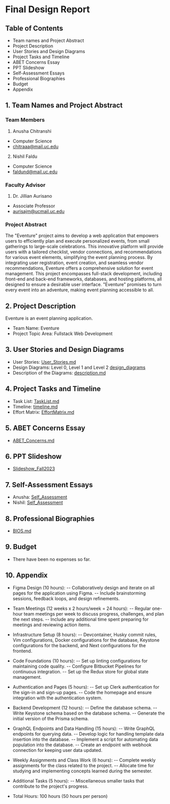 # Final Design Report

## Table of Contents

-   Team names and Project Abstract
-   Project Description
-   User Stories and Design Diagrams
-   Project Tasks and Timeline
-   ABET Concerns Essay
-   PPT Slideshow
-   Self-Assessment Essays
-   Professional Biographies
-   Budget
-   Appendix

## 1. Team Names and Project Abstract

### Team Members

1. Anusha Chitranshi

-   Computer Science
-   chitraaa@mail.uc.edu

2. Nishil Faldu

-   Computer Science
-   faldund@mail.uc.edu

### Faculty Advisor

1. Dr. Jillian Aurisano

-   Associate Professor
-   aurisajm@ucmail.uc.edu

### Project Abstract

The "Eventure" project aims to develop a web application that empowers users to efficiently plan and execute personalized events, from small gatherings to large-scale celebrations. This innovative platform will provide users with a tailored checklist, vendor connections, and recommendations for various event elements, simplifying the event planning process. By integrating user registration, event creation, and seamless vendor recommendations, Eventure offers a comprehensive solution for event management. This project encompasses full-stack development, including front-end and back-end frameworks, databases, and hosting platforms, all designed to ensure a desirable user interface. "Eventure" promises to turn every event into an adventure, making event planning accessible to all.

## 2. Project Description

Eventure is an event planning application.

-   Team Name: Eventure
-   Project Topic Area: Fullstack Web Development

## 3. User Stories and Design Diagrams

-   User Stories: [User_Stories.md](https://bitbucket.org/eventureapp/eventure/src/develop/senior_design/User_Stories.md)
-   Design Diagrams: Level 0, Level 1 and Level 2 [design_diagrams](https://bitbucket.org/eventureapp/eventure/src/develop/senior_design/design_diagrams/)
-   Description of the Diagrams: [description.md](https://bitbucket.org/eventureapp/eventure/src/develop/senior_design/design_diagrams/description.md)

## 4. Project Tasks and Timeline

-   Task List: [TaskList.md](https://bitbucket.org/eventureapp/eventure/src/develop/senior_design/TaskList.md)
-   Timeline: [timeline.md](https://bitbucket.org/eventureapp/eventure/src/8cd0665907a3/senior_design/timeline.md?at=develop)
-   Effort Matrix: [EffortMatrix.md](https://bitbucket.org/eventureapp/eventure/src/develop/senior_design/EffortMatrix.md)

## 5. ABET Concerns Essay

-   [ABET_Concerns.md](https://bitbucket.org/eventureapp/eventure/src/develop/senior_design/ABET_Concerns.md)

## 6. PPT Slideshow

-   [Slideshow_Fall2023](https://docs.google.com/presentation/d/1ieHQh_m14ma98bE--ONzPvmpm8qnWEzNSEhZ-Mcs-mQ/edit#slide=id.g54dda1946d_6_322)

## 7. Self-Assessment Essays

-   Anusha: [Self_Assessment](https://bitbucket.org/eventureapp/eventure/src/develop/senior_design/AnushaCapstoneAssessment.md)
-   Nishil: [Self_Assessment](https://bitbucket.org/eventureapp/eventure/src/develop/senior_design/NishilCapstoneAssessment.md)

## 8. Professional Biographies

-   [BIOS.md](https://bitbucket.org/eventureapp/eventure/src/develop/senior_design/BIOS.md)

## 9. Budget

-   There have been no expenses so far.

## 10. Appendix

-   Figma Design (10 hours):
    -- Collaboratively design and iterate on all pages for the application using Figma.
    -- Include brainstorming sessions, feedback loops, and design refinements.

-   Team Meetings (12 weeks x 2 hours/week = 24 hours):
    -- Regular one-hour team meetings per week to discuss progress, challenges, and plan the next steps.
    -- Include any additional time spent preparing for meetings and reviewing action items.

-   Infrastructure Setup (8 hours):
    -- Devcontainer, Husky commit rules, Vim configurations, Docker configurations for the database, Keystone configurations for the backend, and Next configurations for the frontend.

-   Code Foundations (10 hours):
    -- Set up linting configurations for maintaining code quality.
    -- Configure Bitbucket Pipelines for continuous integration.
    -- Set up the Redux store for global state management.

-   Authentication and Pages (5 hours):
    -- Set up Clerk authentication for the sign-in and sign-up pages.
    -- Code the homepage and ensure integration with the authentication system.

-   Backend Development (12 hours):
    -- Define the database schema.
    -- Write Keystone schema based on the database schema.
    -- Generate the initial version of the Prisma schema.

-   GraphQL Endpoints and Data Handling (15 hours):
    -- Write GraphQL endpoints for querying data.
    -- Develop logic for handling template data insertion into the database.
    -- Implement a script for automating data population into the database.
    -- Create an endpoint with webhook connection for keeping user data updated.

-   Weekly Assignments and Class Work (6 hours):
    -- Complete weekly assignments for the class related to the project.
    -- Allocate time for studying and implementing concepts learned during the semester.

-   Additional Tasks (5 hours):
    -- Miscellaneous smaller tasks that contribute to the project's progress.

-   Total Hours: 100 hours (50 hours per person)
